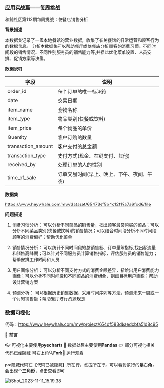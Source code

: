 ### 应用实战篇——每周挑战

和鲸社区第112期每周挑战：快餐店销售分析

**背景描述**

本数据集记录了一家本地餐馆的营业数据，收集了有关餐馆的日常运营和顾客行为的数据信息。
分析本数据集可以帮助餐厅或快餐店分析顾客的消费习惯、不同时间段的销售情况、不同性别服务员的销售能力等,并据此优化菜单设置、人员安排、促销方案等决策。

**数据说明**

| 字段               | 说明                                       |
| ------------------ | ------------------------------------------ |
| order_id           | 每个订单的唯一标识符                       |
| date               | 交易日期                                   |
| item_name          | 食物名称                                   |
| item_type          | 物品类别(快餐或饮料)                       |
| item_price         | 每个物品的单价                             |
| Quantity           | 客户订购的数量                             |
| transaction_amount | 客户支付的总金额                           |
| transaction_type   | 支付方式(现金、在线支付、其他)             |
| received_by        | 处理订单的人的性别                         |
| time_of_sale       | 订单交易时间(早上、晚上、下午、夜间、午夜) |

**数据集**

https://www.heywhale.com/mw/dataset/65473ef5b4c12f15a7a6fcd6/file

**问题描述**

1. 消费习惯分析：
   可以分析不同菜品的销售量，找出顾客最常购买的菜品；可以分析不同菜品类别(快餐或饮料)的销售情况；可以结合时间段分析不同时间段顾客的消费偏好；帮助优化菜单

2. 销售情况分析：
   可以统计不同时间段的总销售额、订单量等指标,找出客流量和销售高峰期；可以针对不同服务员计算销售指标，评估服务员的销售能力；帮助安排工作时间和人员

3. 用户画像分析：
   可以分析不同支付方式的消费金额差异，描绘出用户消费能力画像；可以分析不同时间段和不同菜品的消费组合，刻画目标用户画像；帮助设计营销方案

4. 预测分析：
   可以根据历史销售数据，采用时间序列等方法，预测未来一周或一个月的销售额；帮助餐厅进行资源规划

### 数据可视化

代码：https://www.heywhale.com/mw/project/654df583dbaedcbfa51d8c95

📣 **前言**

👓 可视化主要使用**pyecharts**
🔎 数据处理主要使用**Pandas**
👉 部分可视化相关代码已经隐藏 可右上角🔍**Fork**🔎 运行观看

ps:隐藏代码在【代码已被隐藏】所在行，点击所在行，可以看到该行的**最右角**，会出现个**三角形**，点击查看即可

![iShot_2023-11-11_15.19.38](/Users/chenjs/Desktop/iShot_2023-11-11_15.19.38.png)